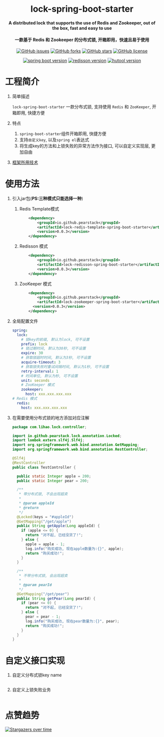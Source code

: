 <h1 align="center">
      lock-spring-boot-starter
</h1>

<h4 align="center">
A distributed lock that supports the use of Redis and Zookeeper, out of the box, fast and easy to use

<h4 align="center">
    一款基于 Redis 和 Zookeeper 的分布式锁, 开箱即用，快速且易于使用
</h4> 
<p align="center">
    <a href="https://github.com/pearstack/lock-spring-boot-starter/issues"><img alt="GitHub issues" src="https://img.shields.io/github/issues/pearstack/lock-spring-boot-starter"></a>
    <a href="https://github.com/pearstack/lock-spring-boot-starter/network"><img alt="GitHub forks" src="https://img.shields.io/github/forks/pearstack/lock-spring-boot-starter"></a>
    <a href="https://github.com/pearstack/lock-spring-boot-starter/stargazers"><img alt="GitHub stars" src="https://img.shields.io/github/stars/pearstack/lock-spring-boot-starter"></a>
    <a href="https://github.com/pearstack/lock-spring-boot-starter/blob/master/LICENSE"><img alt="GitHub license" src="https://img.shields.io/github/license/pearstack/lock-spring-boot-starter"></a>
</p>
<p align="center">
    <a href="https://github.com/spring-projects/spring-boot"><img alt="spring boot version" src="https://img.shields.io/badge/spring--boot-2.4.1-brightgreen"></a>
    <a href="https://github.com/redisson/redisson"><img alt="redisson version" src="https://img.shields.io/badge/redisson-3.16.6-brightgreen"></a>
    <a href="https://github.com/dromara/hutool"><img alt="hutool version" src="https://img.shields.io/badge/hutool--core-5.7.17-brightgreen"></a>




# 工程简介

1. 简单描述

   `lock-spring-boot-starter` 一款分布式锁, 支持使用 `Redis` 和 `ZooKeeper`, 开箱即用, 快捷方便

2. 特点

   1. `spring-boot-starter`组件开箱即用, 快捷方便
   2. 支持`自定义key`, 以及`spring el`表达式
   3. 将生成key的方法和上锁失败的异常方法作为接口, 可以自定义实现层, 更加自由

3. [框架所用技术](https://github.com/pearstack/lock-spring-boot-starter/network/dependencies)

# 使用方法

1. 引入jar包(**PS:三种模式只能选择一种**)

   1. Redis Template模式

      ```xml
          <dependency>
              <groupId>io.github.pearstack</groupId>
              <artifactId>lock-redis-template-spring-boot-starter</artifactId>
              <version>0.0.3</version>
          </dependency>
      ```

      

   2. Redisson 模式

      ```xml
          <dependency>
              <groupId>io.github.pearstack</groupId>
              <artifactId>lock-redisson-spring-boot-starter</artifactId>
              <version>0.0.3</version>
          </dependency>
      ```

      

   3. ZooKeeper 模式

      ```xml
          <dependency>
              <groupId>io.github.pearstack</groupId>
              <artifactId>lock-zookeeper-spring-boot-starter</artifactId>
          	<version>0.0.3</version>
          </dependency>
      ```

2. 全局配置文件

   ```yaml
   spring:
     lock:
       # 锁key的前缀, 默认为lock, 可不设置
       prefix: lock
       # 锁过期时间, 默认为30秒, 可不设置
       expire: 30
       # 获取锁超时时间, 默认为3秒, 可不设置
       acquire-timeout: 3
       # 获取锁失败时重试间隔时间, 默认为1秒, 可不设置
       retry-interval: 1
       # 时间单位, 默认为秒, 可不设置
       unit: seconds
       # ZooKeeper 模式
       zookeeper:
         host: xxx.xxx.xxx.xxx
   # Redis 模式
     redis:
       host: xxx.xxx.xxx.xxx
   ```

   

3. 在需要使用分布式锁的地方添加对应注解

   ```java
   package com.lihao.lock.controller;
   
   import io.github.pearstack.lock.annotation.Locked;
   import lombok.extern.slf4j.Slf4j;
   import org.springframework.web.bind.annotation.GetMapping;
   import org.springframework.web.bind.annotation.RestController;
   
   @Slf4j
   @RestController
   public class TestController {
   
     public static Integer apple = 200;
     public static Integer pear = 200;
   
     /**
      * 带分布式锁, 不会出现超卖
      *
      * @param appleId
      * @return
      */
     @Locked(keys = "#appleId")
     @GetMapping("/get/apple")
     public String getApple(Long appleId) {
       if (apple <= 0) {
         return "对不起, 已经没货了!";
       } else {
         apple = apple - 1;
         log.info("购买成功, 现在apple数量为:{}", apple);
         return "购买成功!";
       }
     }
   
     /**
      * 不带分布式锁, 会出现超卖
      *
      * @param pearId
      */
     @GetMapping("/get/pear")
     public String getPear(Long pearId) {
       if (pear <= 0) {
         return "对不起, 已经没货了!";
       } else {
         pear = pear - 1;
         log.info("购买成功, 现在pear数量为:{}", pear);
         return "购买成功!";
       }
     }
   }
   ```

   



# 自定义接口实现

1.  自定义分布式锁key name 

   ```java
   
   ```

   

2.  自定义上锁失败业务

   ```java
   
   ```

   



# 点赞趋势

 [![Stargazers over time](https://starchart.cc/pearstack/lock-spring-boot-starter.svg)](https://starchart.cc/pearstack/lock-spring-boot-starter) 

 